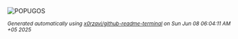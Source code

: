 <div align="justify">
<picture>
    <source media="(prefers-color-scheme: dark)" srcset="https://i.ibb.co/76rL86N/output-gif.gif">
    <source media="(prefers-color-scheme: light)" srcset="https://i.ibb.co/76rL86N/output-gif.gif">
    <img alt="POPUGOS" src="https://i.ibb.co/76rL86N/output-gif.gif">
</picture>

<sub><i>Generated automatically using [x0rzavi/github-readme-terminal](https://github.com/x0rzavi/github-readme-terminal) on Sun Jun 08 06:04:11 AM +05 2025</i></sub>
</div>